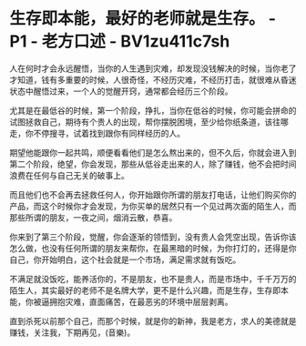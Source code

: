 # 生存即本能，最好的老师就是生存。 - P1 - 老方口述 - BV1zu411c7sh

人在何时才会永远醒悟，当你的人生遇到灾难，却发现没钱解决的时候，当你老了才知道，钱有多重要的时候，人很奇怪，不经历灾难，不经历打击，就很难从昏迷状态中醒悟过来，一个人的觉醒开窍，通常都会经历三个阶段。

尤其是在最低谷的时候，第一个阶段，挣扎，当你在低谷的时候，你可能会拼命的试图拯救自己，期待有个贵人的出现，帮你摆脱困境，至少给你纸条道，该往哪走，你不停搜寻，试着找到跟你有同样经历的人。

期望他能跟你一起共鸣，顺便看看他们是怎么熬出来的，但不久后，你就会进入到第二个阶段，绝望，你会发现，那些从低谷走出来的人，除了赚钱，他不会把时间浪费在任何与自己无关的破事上。

而且他们也不会再去拯救任何人，你开始跟你所谓的朋友打电话，让他们购买你的产品，而这个时候你才会发现，为你买单的居然只有一个见过两次面的陌生人，而那些所谓的朋友，一夜之间，烟消云散，恭喜。

你来到了第三个阶段，觉醒，你会逐渐的领悟到，没有贵人会凭空出现，告诉你该怎么做，也没有任何所谓的朋友来帮你，在最黑暗的时候，为你打灯的，还得是你自己，你开始明白，这个社会就是一个市场，满足需求就有饭吃。

不满足就没饭吃，能养活你的，不是朋友，也不是贵人，而是市场中，千千万万的陌生人，其实最好的老师不是名牌大学，更不是什么兴趣，而是生存，生存即本能，你被逼拥抱灾难，直面痛苦，在最恶劣的环境中层层剥离。

直到杀死以前那个自己，而那个时候，就是你的新神，我是老方，求人的美德就是赚钱，关注我，下期再见，(音樂)。

